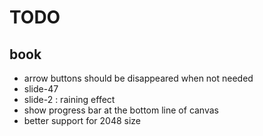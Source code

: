 # TODO
## book
* arrow buttons should be disappeared when not needed
* slide-47
* slide-2 : raining effect
* show progress bar at the bottom line of canvas
* better support for 2048 size